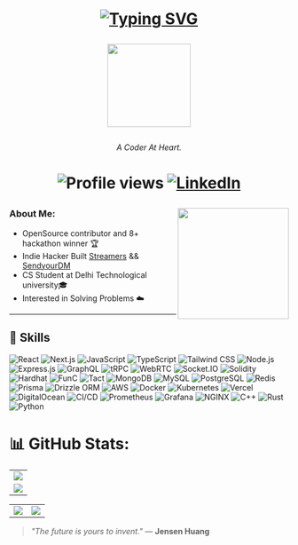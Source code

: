 <h1 align="center"> 
 
 [![Typing SVG](https://readme-typing-svg.demolab.com?font=Fira+Code&pause=2000&random=false&width=280&lines=Hi+there+.+I'm+Shivansh+!+👋🏻)](https://github.com/Programmer-Shivansh)

<img align="center" src="https://c.tenor.com/neqnFd4CHWAAAAAC/up-wave.gif" width=150 />  </h1>

<p align="center"> <i> A Coder At Heart. </i></p>
<h1 align="center">
<div>
 
![Profile views](https://komarev.com/ghpvc/?username=Programmer-Shivansh&color=brightgreen)
[![LinkedIn](https://img.shields.io/badge/LinkedIn-0077B5?logo=linkedin&logoColor=white)](https://www.linkedin.com/in/shivansh-chauhan-07014b244/)
</div></h1>

<img align="right" src="https://c.tenor.com/Rft05nnPfpgAAAAM/sewa-rumah-nak-baya-bile.gif" width=200 margin="100px"/>

<h3 align="left">About Me: </h3>

- OpenSource contributor and 8+ hackathon winner 🏆
- Indie Hacker Built [Streamers](https://streamers.media) && [SendyourDM](https://sendyourdm.com)
- CS Student at Delhi Technological university🎓
- Interested in Solving Problems ☁️


<hr>


## 🔧 Skills

<p align="left">
  <!-- Frontend -->
  <img src="https://img.shields.io/badge/React-20232A?style=for-the-badge&logo=react&logoColor=61DAFB" alt="React" />
  <img src="https://img.shields.io/badge/Next.js-000000?style=for-the-badge&logo=nextdotjs&logoColor=white" alt="Next.js" />
  <img src="https://img.shields.io/badge/JavaScript-F7DF1E?style=for-the-badge&logo=javascript&logoColor=323330" alt="JavaScript" />
  <img src="https://img.shields.io/badge/TypeScript-007ACC?style=for-the-badge&logo=typescript&logoColor=white" alt="TypeScript" />
  <img src="https://img.shields.io/badge/Tailwind_CSS-38B2AC?style=for-the-badge&logo=tailwind-css&logoColor=white" alt="Tailwind CSS" />
  
  <!-- Backend -->
  <img src="https://img.shields.io/badge/Node.js-43853D?style=for-the-badge&logo=nodedotjs&logoColor=white" alt="Node.js" />
  <img src="https://img.shields.io/badge/Express.js-404D59?style=for-the-badge" alt="Express.js" />
  <img src="https://img.shields.io/badge/GraphQL-E10098?style=for-the-badge&logo=graphql&logoColor=white" alt="GraphQL" />
  <img src="https://img.shields.io/badge/tRPC-2596BE?style=for-the-badge&logo=trpc&logoColor=white" alt="tRPC" />
  <img src="https://img.shields.io/badge/WebRTC-333333?style=for-the-badge&logo=webrtc&logoColor=white" alt="WebRTC" />
  <img src="https://img.shields.io/badge/Socket.IO-010101?style=for-the-badge&logo=socketdotio&logoColor=white" alt="Socket.IO" />
  
  <!-- Blockchain & Web3 -->
  <img src="https://img.shields.io/badge/Solidity-000000?style=for-the-badge&logo=solidity&logoColor=white" alt="Solidity" />
  <img src="https://img.shields.io/badge/Hardhat-00C6E6?style=for-the-badge&logo=hardhat&logoColor=white" alt="Hardhat" />
  <img src="https://img.shields.io/badge/FunC-2F3A40?style=for-the-badge&logo=blockchain&logoColor=white" alt="FunC" />
  <img src="https://img.shields.io/badge/Tact-5C77A1?style=for-the-badge&logo=blockchain&logoColor=white" alt="Tact" />

  <!-- Databases & ORMs -->
  <img src="https://img.shields.io/badge/MongoDB-4EA94B?style=for-the-badge&logo=mongodb&logoColor=white" alt="MongoDB" />
  <img src="https://img.shields.io/badge/MySQL-4479A1?style=for-the-badge&logo=mysql&logoColor=white" alt="MySQL" />
  <img src="https://img.shields.io/badge/PostgreSQL-316192?style=for-the-badge&logo=postgresql&logoColor=white" alt="PostgreSQL" />
  <img src="https://img.shields.io/badge/Redis-DC382D?style=for-the-badge&logo=redis&logoColor=white" alt="Redis" />
  <img src="https://img.shields.io/badge/Prisma-2D3748?style=for-the-badge&logo=prisma&logoColor=white" alt="Prisma" />
  <img src="https://img.shields.io/badge/Drizzle%20ORM-276DC3?style=for-the-badge&logo=sequelize&logoColor=white" alt="Drizzle ORM" />

  <!-- Cloud & DevOps -->
  <img src="https://img.shields.io/badge/AWS-232F3E?style=for-the-badge&logo=amazon-aws&logoColor=white" alt="AWS" />
  <img src="https://img.shields.io/badge/Docker-2496ED?style=for-the-badge&logo=docker&logoColor=white" alt="Docker" />
  <img src="https://img.shields.io/badge/Kubernetes-326CE5?style=for-the-badge&logo=kubernetes&logoColor=white" alt="Kubernetes" />
  <img src="https://img.shields.io/badge/Vercel-000000?style=for-the-badge&logo=vercel&logoColor=white" alt="Vercel" />
  <img src="https://img.shields.io/badge/DigitalOcean-0080FF?style=for-the-badge&logo=digitalocean&logoColor=white" alt="DigitalOcean" />
  <img src="https://img.shields.io/badge/CI%2FCD-0066CC?style=for-the-badge&logo=github-actions&logoColor=white" alt="CI/CD" />
  <img src="https://img.shields.io/badge/Prometheus-E6522C?style=for-the-badge&logo=prometheus&logoColor=white" alt="Prometheus" />
  <img src="https://img.shields.io/badge/Grafana-F46800?style=for-the-badge&logo=grafana&logoColor=white" alt="Grafana" />
  <img src="https://img.shields.io/badge/NGINX-269539?style=for-the-badge&logo=nginx&logoColor=white" alt="NGINX" />
  
  <!-- Languages -->
  <img src="https://img.shields.io/badge/C++-00599C?style=for-the-badge&logo=cplusplus&logoColor=white" alt="C++" />
  <img src="https://img.shields.io/badge/Rust-000000?style=for-the-badge&logo=rust&logoColor=white" alt="Rust" />
  <img src="https://img.shields.io/badge/Python-3776AB?style=for-the-badge&logo=python&logoColor=white" alt="Python" />
</p>


# 📊 GitHub Stats:
<table align='center'>
  <tr>
    <td>
      <img src="https://github-readme-streak-stats.herokuapp.com?user=Programmer-Shivansh&theme=neon-palenight&hide_border=true&card_width=705">
     </td>
   </tr>
  <tr>
    <td>
      <img src="http://github-profile-summary-cards.vercel.app/api/cards/profile-details?username=Programmer-Shivansh&theme=2077">
     </td>
   </tr>
</table><table align='center'>
  <tr>
    <td><img src="http://github-profile-summary-cards.vercel.app/api/cards/stats?username=Programmer-Shivansh&theme=aura_dark"></td>
    <td><img src="http://github-profile-summary-cards.vercel.app/api/cards/most-commit-language?username=Programmer-Shivansh&theme=aura_dark&exclude=html,scss,mathematica,js,CSS"></td>
  </tr>
</table>


> *"The future is yours to invent."* — **Jensen Huang**
